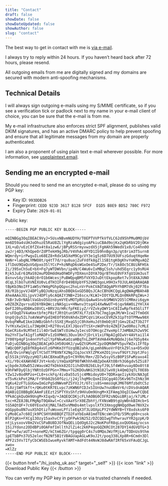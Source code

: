 ```yaml
---
title: "Contact"
draft: false
showDate: false
showDateUpdated: false
showAuthor: false
slug: "contact"
---
```


The best way to get in contact with me is [via e-mail](mailto:hi@joshq.uk).

I always try to reply within 24 hours. If you haven’t heard back after 72 hours, please resend.

All outgoing emails from me are digitally signed and my domains are secured with modern anti-spoofing mechanisms.

## Technical Details

I will always sign outgoing e-mails using my S/MIME certificate, so if you see a verification tick or padlock next to my name in your e-mail client of choice, you can be sure that the e-mail is from me.

My e-mail infrastructure also enforces strict SPF alignment, publishes valid DKIM signatures, and has an active DMARC policy to help prevent spoofing and ensure that all legitimate messages from my domain are properly authenticated.

I am also a proponent of using plain text e-mail wherever possible. For more information, see [useplaintext.email](https://useplaintext.email).

## Sending me an encrypted e-mail

Should you need to send me an encrypted e-mail, please do so using my PGP key:

* Key ID: `993DDB26`
* Fingerprint: `CEDD 923D 3617 B128 5FCF  D1D5 B8E9 BD52 780C F972`
* Expiry Date: `2029-01-01`

Public key:

```
-----BEGIN PGP PUBLIC KEY BLOCK-----

mQINBGg3OqIBEAC9VyJ+5UsxNBvmNUDYH/T0EPTVVPfkVfVLC62d95hPMu0MOjbV
mn6D59a4sUHJoOhuzE5RaU8ZLlYgRzaNdgiyoAPkiuCBAd9ojKx2qKbRbV2OjOKe
1XL+uD/vEzC0fZXx4t8a1zw6/jBPyRSSrmyvwzdX5jFgHAh59WedV1x0/Co4hn0O
zwJrj4D3/KhQpeOrZdPTekH9gJRb/V4VhAc4FYD1Ib9hnBgn3p/qt8rim3TSurn8
WQmrdy+irPwguILo68EZ8+RdxSA5XeM9CgcVY3e1g5z6D7UU93UFszGduqtHqeNe
NmNr+labgNLYMWO8t/q4tT7d/rqu8uajZuFVdfk8gZl1SB1tgKOgKhvYoKMgvAQZ
iflDoU9QaQuVGdpxo35lYCcP+hzNRqD6sWGxOe4SuP2De/Tr/Sk8Oc5C8UiNFHSk
Zi/395xChSuE+bX+Fq7yWTDWVbn/ip4N/C4Wu6vIxMBgCSsh/uhd5Eqrc1y9sRU4
Rjk5JuEr61MaS92muPDDHddHaOhWDFyYDXmsnIOYA7OgrBTHsE0VFXfgU1Um3usT
8xnvvS4yjhkADj0rO1b6WcesjPuBWQpqBM5fVXYDJuDttEkpopRet7v3t8XAJUNO
dCqL3lbU7uXVNIXU0vLdTH3IFdrD49BXpbYF52UWQ3goLH9H3xfOJULAKQARAQAB
tBpKb3NoIFF1aW5sYW4gPGhpQGpvc2hxLnVrPokCVAQTAQgAPhYhBM7dkj02F7Eo
X8/R1bjpvVJ4DPlyBQJoNzqiAhsDBQkGxGD5BQsJCAcCBhUKCQgLAgQWAgMBAh4B
AheAAAoJELjpvVJ4DPly6cAQAIY3NB+Z16scx/KLWJ+IOtYQLMLQn0NkRPqIWu+J
7kBr3vDrNAblVaGbsOSUznbymVYEvMOTpRUiQaAw4SnvbSMWUV2O5lCMRmzi6qym
w0Z8ZKZqvrsuO26YBkQWcizNASgiv+HNwnv3tsg414XwNwUT+6jqv9AWOi2YHlX4
QeFI20hydDBKw38VCL+BRVJU/HRcfpFKEiyZ/rVZvkyQWY1nC8IIwRpfk45GliTf
GrsFDqQ7V4aKmxtbfmjP8zfJRtQtunSM7XLf7zEk7bC7mg1gmJM/W+Icw27fmOdX
UnpOjby5IL7oAVWaPVpdIHEOf950VAhdxZDPCqVi1KxoCEVRZk31pTtOTPMww98X
0vbqFWRwE1km1UWBzGbhfcSSXEjMxqG5jC0hXeHuJdt0mbOj07jGmv2EaZf3b27f
7vYKsXw1kCLu73Wp0KI+R2T0svLEXlJQosVTtSX+zWdPn9z4ZNIF2wd0Roi7cMLE
5GeCRi6x9LMTmtIil4OrSwESWTcOiHwJyIecsO7OHcgcZYwxHpl7JmMBA2h2wV9C
Ha2YnT1wfA1gfloMADFvIzDXMWdi3Ouv1Kn7jDrLV1xiFNpAIgOIwVr4AVtai1l4
2Y00Yp4gF1n4nnYVfu2lYpFNkwKaOzaHBqTnLZHPTAVHA4kMoNQdeJj6e7Q5y84x
PuDjuQINBGg3OqIBEACpKh1H50U4KJ/ywQZtGMxHC2pzOQMdWPV5puYWZxiIFfEp
lWQcQ0PJgE0fK8g4xUlz6PHKm3YfUzqOB2ahk/gLpmh8NuoVrFQtkZ9lsa+D5xOU
Myd/DvinFWqlgVlYCSdT7PBXNfX2NgJIqJocVXtZPKxHZO1jnvuf9GYtJVptJFoj
ql5S1kjVVQyzyHQ7iAkCBXmaERyp5+C9YRH/Rm+/ZD7w5syVSzB0P1SFwMzaxo4I
+Xi/Y0c4XAWVHEFJVt+knO/iYmQaXQP98fWKhhh4BZpOeAXtOBrh3G6gdv5Z5i87
wjbpdeJUOwD52zWausW2fkDkkk82OJ1ihdDVB2bELbyfJ9LSf4W6hvuay8Do8tt8
k9hFWFDyQlbjYNRtOzDFPGn+7Mmu+TG2KDOuNKG3tN182lwV8jk4QmQ3qTLT0E8b
YZw12v8odRPzo+CL0+sckFq/4ivDa55zSjc4MNidoyU0+7QDRxqeIiykXUcNA3gE
eT5vKckPot2MA/Fr9hb02bS0fGzi/j24jlhqM9cQxmIIGCgq4OJ5Kv96TnIhNz3H
VgKu42zFTLGUGowImGzPgSdNWvmPZSYVzJt/6Tcjs8S+mmsUqKJM6T6MfzbdtC5z
TL0zjSWfSkft+/QKu0tKR7ELvpc7zKWN6FCDJxSIUnUw7nuUBmVr6/cDVsdnAQAR
AQABiQI8BBgBCAAmFiEEzt2SPTYXsShfz9HVuOm9UngM+XIFAmg3OqICGwwFCQbE
YPkACgkQuOm9UngM+XIqxQ/+JAQEQCDKjcFLhAOBG0COFR2sNQuiBRjaj/k7iMLr
5xc+KZE8JBLFMgNpT0QAkwl+CcvXAaYSrX0EZbhYj/FXNsWB9tgUyW0nkBIHcb+S
tG5AQtQF+7c60YEoxhXjMALTAd5vVMmDs4mtlvpslXfX3XmsggNHQgd0we7NVX2x
mGGppbu8N7uuXShDtizfuWoxeLPfileEqX3f3LUOXpLPY2YdWNYB+tY8xdsks6F0
CyMo8Ca7c60Ijk9PCSHYUH8BQFZTD2FaYbEoA81mdTENcsWn1FQ/55Mcg60+csok
BlP2gKn+FXCg13Ozy15axhvCfYjyOFPwkSN252/DZCQQIwgTVhwrauYYR2gzpK/D
ntjLysxovV8m2VxCSPaBU8DJOfNaQELiQdOg6J2c2NoKPoFR8qLoxQUO6aq/ocsn
15iJYdonz2ODdBPi0OAFmfImllth2lZi4c2kKP4qoGQZKRCOt287DYI4dGVQTG+3
TmF+wfw/aUTJ+noneM2/kCtm6ZGr/tpgqg0rC4s7s0MQoJWzfMjLm/TODnUs9thm
ipETbBPn37U52elecfN2Nf5B1tVBAGUapAGLwK9oJ2t/poq338LXp8R+6Cmdn3Dl
4PF2i5Vv7IfyCbCWSEbIwueRyvkTAMT+AdFdt44NvWJ8dwRAfIRf65xVFAuQCJgL
xwo=
=KlZz
-----END PGP PUBLIC KEY BLOCK-----
```


{{< button href="/hi_joshq_uk.asc" target="_self" >}}
{{< icon "link" >}} Download Public Key
{{< /button >}}

You can verify my PGP key in person or via trusted channels if needed.
